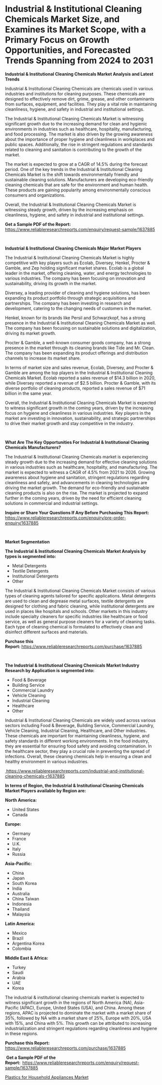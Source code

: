 <p><h1>Industrial & Institutional Cleaning Chemicals Market Size, and Examines its Market Scope, with a Primary Focus on Growth Opportunities, and Forecasted Trends Spanning from 2024 to 2031</h1></p><p><strong>Industrial & Institutional Cleaning Chemicals Market Analysis and Latest Trends</strong></p>
<p><p>Industrial & Institutional Cleaning Chemicals are chemicals used in various industries and institutions for cleaning purposes. These chemicals are designed to effectively remove dirt, grime, grease, and other contaminants from surfaces, equipment, and facilities. They play a vital role in maintaining cleanliness, hygiene, and safety in industrial and institutional settings.</p><p>The Industrial & Institutional Cleaning Chemicals Market is witnessing significant growth due to the increasing demand for clean and hygienic environments in industries such as healthcare, hospitality, manufacturing, and food processing. The market is also driven by the growing awareness about the importance of proper hygiene and cleanliness in workplaces and public spaces. Additionally, the rise in stringent regulations and standards related to cleaning and sanitation is contributing to the growth of the market.</p><p>The market is expected to grow at a CAGR of 14.5% during the forecast period. One of the key trends in the Industrial & Institutional Cleaning Chemicals Market is the shift towards environmentally friendly and sustainable cleaning solutions. Manufacturers are developing eco-friendly cleaning chemicals that are safe for the environment and human health. These products are gaining popularity among environmentally conscious consumers and organizations.</p><p>Overall, the Industrial & Institutional Cleaning Chemicals Market is witnessing steady growth, driven by the increasing emphasis on cleanliness, hygiene, and safety in industrial and institutional settings.</p></p>
<p><strong>Get a Sample PDF of the Report:&nbsp;</strong> <a href="https://www.reliableresearchreports.com/enquiry/request-sample/1637885">https://www.reliableresearchreports.com/enquiry/request-sample/1637885</a></p>
<p>&nbsp;</p>
<p><strong>Industrial & Institutional Cleaning Chemicals Major Market Players</strong></p>
<p><p>The Industrial & Institutional Cleaning Chemicals Market is highly competitive with key players such as Ecolab, Diversey, Henkel, Procter & Gamble, and Zep holding significant market shares. Ecolab is a global leader in the market, offering cleaning, water, and energy technologies to various industries. The company has been focusing on innovation and sustainability, driving its growth in the market.</p><p>Diversey, a leading provider of cleaning and hygiene solutions, has been expanding its product portfolio through strategic acquisitions and partnerships. The company has been investing in research and development, catering to the changing needs of customers in the market.</p><p>Henkel, known for its brands like Persil and Schwarzkopf, has a strong presence in the Industrial & Institutional Cleaning Chemicals Market as well. The company has been focusing on sustainable solutions and digitalization, driving its market growth.</p><p>Procter & Gamble, a well-known consumer goods company, has a strong presence in the market through its cleaning brands like Tide and Mr. Clean. The company has been expanding its product offerings and distribution channels to increase its market share.</p><p>In terms of market size and sales revenue, Ecolab, Diversey, and Procter & Gamble are among the top players in the Industrial & Institutional Cleaning Chemicals Market. Ecolab reported a sales revenue of $14.3 billion in 2020, while Diversey reported a revenue of $2.5 billion. Procter & Gamble, with its diverse portfolio of cleaning products, reported a sales revenue of $71 billion in the same year.</p><p>Overall, the Industrial & Institutional Cleaning Chemicals Market is expected to witness significant growth in the coming years, driven by the increasing focus on hygiene and cleanliness in various industries. Key players in the market are investing in innovation, sustainability, and strategic partnerships to drive their market growth and stay competitive in the industry.</p></p>
<p>&nbsp;</p>
<p><strong>What Are The Key Opportunities For Industrial & Institutional Cleaning Chemicals Manufacturers?</strong></p>
<p><p>The Industrial & Institutional Cleaning Chemicals market is experiencing steady growth due to the increasing demand for effective cleaning solutions in various industries such as healthcare, hospitality, and manufacturing. The market is expected to witness a CAGR of 4.5% from 2021 to 2026. Growing awareness about hygiene and sanitation, stringent regulations regarding cleanliness and safety, and advancements in cleaning technologies are driving the market growth. The demand for eco-friendly and sustainable cleaning products is also on the rise. The market is projected to expand further in the coming years, driven by the need for efficient cleaning solutions in commercial and industrial settings.</p></p>
<p><strong>Inquire or Share Your Questions If Any Before Purchasing This Report:</strong> <a href="https://www.reliableresearchreports.com/enquiry/pre-order-enquiry/1637885">https://www.reliableresearchreports.com/enquiry/pre-order-enquiry/1637885</a></p>
<p>&nbsp;</p>
<p><strong>Market Segmentation</strong></p>
<p><strong>The Industrial & Institutional Cleaning Chemicals Market Analysis by types is segmented into:</strong></p>
<p><ul><li>Metal Detergents</li><li>Textile Detergents</li><li>Institutional Detergents</li><li>Other</li></ul></p>
<p><p>The Industrial & Institutional Cleaning Chemicals Market consists of various types of cleaning agents tailored for specific applications. Metal detergents are used to clean and degrease metal surfaces, textile detergents are designed for clothing and fabric cleaning, while institutional detergents are used in places like hospitals and schools. Other markets in this industry include specialty cleaners for specific industries like healthcare or food service, as well as general purpose cleaners for a variety of cleaning tasks. Each type of cleaning chemical is formulated to effectively clean and disinfect different surfaces and materials.</p></p>
<p><strong>Purchase this Report:&nbsp;</strong><a href="https://www.reliableresearchreports.com/purchase/1637885">https://www.reliableresearchreports.com/purchase/1637885</a></p>
<p>&nbsp;</p>
<p><strong>The Industrial & Institutional Cleaning Chemicals Market Industry Research by Application is segmented into:</strong></p>
<p><ul><li>Food & Beverage</li><li>Building Service</li><li>Commercial Laundry</li><li>Vehicle Cleaning</li><li>Industrial Cleaning</li><li>Healthcare</li><li>Other</li></ul></p>
<p><p>Industrial & Institutional Cleaning Chemicals are widely used across various sectors including Food & Beverage, Building Service, Commercial Laundry, Vehicle Cleaning, Industrial Cleaning, Healthcare, and Other industries. These chemicals are important for maintaining cleanliness, hygiene, and safety standards in different working environments. In the food industry, they are essential for ensuring food safety and avoiding contamination. In the healthcare sector, they play a crucial role in preventing the spread of infections. Overall, these cleaning chemicals help in ensuring a clean and healthy environment in various industries.</p></p>
<p><a href="https://www.reliableresearchreports.com/industrial-and-institutional-cleaning-chemicals-r1637885">&nbsp;https://www.reliableresearchreports.com/industrial-and-institutional-cleaning-chemicals-r1637885</a></p>
<p><strong>In terms of Region, the Industrial & Institutional Cleaning Chemicals Market Players available by Region are:</strong></p>
<p>
    <p> <strong> North America: </strong>
        <ul>
            <li>United States</li>
            <li>Canada</li>
        </ul>
        </p> 
    <p> <strong> Europe: </strong>
        <ul>
            <li>Germany</li>
            <li>France</li>
            <li>U.K.</li>
            <li>Italy</li>
            <li>Russia</li>
        </ul>
        </p> 
    <p> <strong> Asia-Pacific: </strong>
        <ul>
            <li>China</li>
            <li>Japan</li>
            <li>South Korea</li>
            <li>India</li>
            <li>Australia</li>
            <li>China Taiwan</li>
            <li>Indonesia</li>
            <li>Thailand</li>
            <li>Malaysia</li>
        </ul>
        </p> 
    <p> <strong> Latin America: </strong>
        <ul>
            <li>Mexico</li>
            <li>Brazil</li>
            <li>Argentina Korea</li>
            <li>Colombia</li>
        </ul>
        </p> 
    <p> <strong> Middle East & Africa: </strong>
        <ul>
            <li>Turkey</li>
            <li>Saudi</li>
            <li>Arabia</li>
            <li>UAE</li>
            <li>Korea</li>
        </ul>
    </p>
    </p>
<p><p>The industrial & institutional cleaning chemicals market is expected to witness significant growth in the regions of North America (NA), Asia-Pacific (APAC), Europe, United States (USA), and China. Among these regions, APAC is projected to dominate the market with a market share of 35%, followed by NA with a market share of 25%, Europe with 20%, USA with 15%, and China with 5%. This growth can be attributed to increasing industrialization and stringent regulations regarding cleanliness and hygiene in these regions.</p></p>
<p><strong>Purchase this Report: </strong><a href="https://www.reliableresearchreports.com/purchase/1637885">https://www.reliableresearchreports.com/purchase/1637885</a></p>
<p>&nbsp;<strong>Get a Sample PDF of the Report:&nbsp;&nbsp;</strong><a href="https://www.reliableresearchreports.com/enquiry/request-sample/1637885">https://www.reliableresearchreports.com/enquiry/request-sample/1637885</a></p>
<p><strong></strong></p>
<p><p><a href="https://meowing-lemming-dd3.notion.site/Plastics-for-Household-Appliances-Market-Research-Report-Its-History-and-Forecast-2024-to-2031-b6617cee31e146bdb528283c9dd365fd">Plastics for Household Appliances Market</a></p></p>